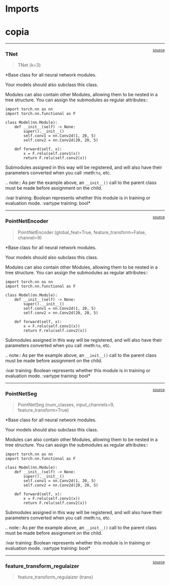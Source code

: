 # Imports


<!-- WARNING: THIS FILE WAS AUTOGENERATED! DO NOT EDIT! -->

# copia

------------------------------------------------------------------------

<a
href="https://github.com/Matheus-lla/pfc-semantic-segmentation/blob/main/pfc_packages/pointNet.py#L12"
target="_blank" style="float:right; font-size:smaller">source</a>

### TNet

>  TNet (k=3)

\*Base class for all neural network modules.

Your models should also subclass this class.

Modules can also contain other Modules, allowing them to be nested in a
tree structure. You can assign the submodules as regular attributes::

    import torch.nn as nn
    import torch.nn.functional as F

    class Model(nn.Module):
        def __init__(self) -> None:
            super().__init__()
            self.conv1 = nn.Conv2d(1, 20, 5)
            self.conv2 = nn.Conv2d(20, 20, 5)

        def forward(self, x):
            x = F.relu(self.conv1(x))
            return F.relu(self.conv2(x))

Submodules assigned in this way will be registered, and will also have
their parameters converted when you call :meth:`to`, etc.

.. note:: As per the example above, an `__init__()` call to the parent
class must be made before assignment on the child.

:ivar training: Boolean represents whether this module is in training or
evaluation mode. :vartype training: bool\*

------------------------------------------------------------------------

<a
href="https://github.com/Matheus-lla/pfc-semantic-segmentation/blob/main/pfc_packages/pointNet.py#L82"
target="_blank" style="float:right; font-size:smaller">source</a>

### PointNetEncoder

>  PointNetEncoder (global_feat=True, feature_transform=False, channel=9)

\*Base class for all neural network modules.

Your models should also subclass this class.

Modules can also contain other Modules, allowing them to be nested in a
tree structure. You can assign the submodules as regular attributes::

    import torch.nn as nn
    import torch.nn.functional as F

    class Model(nn.Module):
        def __init__(self) -> None:
            super().__init__()
            self.conv1 = nn.Conv2d(1, 20, 5)
            self.conv2 = nn.Conv2d(20, 20, 5)

        def forward(self, x):
            x = F.relu(self.conv1(x))
            return F.relu(self.conv2(x))

Submodules assigned in this way will be registered, and will also have
their parameters converted when you call :meth:`to`, etc.

.. note:: As per the example above, an `__init__()` call to the parent
class must be made before assignment on the child.

:ivar training: Boolean represents whether this module is in training or
evaluation mode. :vartype training: bool\*

------------------------------------------------------------------------

<a
href="https://github.com/Matheus-lla/pfc-semantic-segmentation/blob/main/pfc_packages/pointNet.py#L148"
target="_blank" style="float:right; font-size:smaller">source</a>

### PointNetSeg

>  PointNetSeg (num_classes, input_channels=9, feature_transform=True)

\*Base class for all neural network modules.

Your models should also subclass this class.

Modules can also contain other Modules, allowing them to be nested in a
tree structure. You can assign the submodules as regular attributes::

    import torch.nn as nn
    import torch.nn.functional as F

    class Model(nn.Module):
        def __init__(self) -> None:
            super().__init__()
            self.conv1 = nn.Conv2d(1, 20, 5)
            self.conv2 = nn.Conv2d(20, 20, 5)

        def forward(self, x):
            x = F.relu(self.conv1(x))
            return F.relu(self.conv2(x))

Submodules assigned in this way will be registered, and will also have
their parameters converted when you call :meth:`to`, etc.

.. note:: As per the example above, an `__init__()` call to the parent
class must be made before assignment on the child.

:ivar training: Boolean represents whether this module is in training or
evaluation mode. :vartype training: bool\*

------------------------------------------------------------------------

<a
href="https://github.com/Matheus-lla/pfc-semantic-segmentation/blob/main/pfc_packages/pointNet.py#L201"
target="_blank" style="float:right; font-size:smaller">source</a>

### feature_transform_regulaizer

>  feature_transform_regulaizer (trans)
